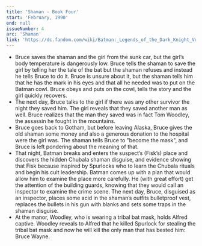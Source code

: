 ```yaml
---
title: 'Shaman - Book Four'
start: 'February, 1990'
end: null
issueNumber: 4
arc: 'Shaman'
link: 'https://dc.fandom.com/wiki/Batman:_Legends_of_the_Dark_Knight_Vol_1_4'
---
```


- Bruce saves the shaman and the girl from the sunk car, but the girl’s body temperature is dangerously low. Bruce tells the shaman to save the girl by telling her the tale of the bat but the shaman refuses and instead he tells Bruce to do it. Bruce is unsure about it, but the shaman tells him that he has the mark in his eyes and that all he needed was to put on the Batman cowl. Bruce obeys and puts on the cowl, tells the story and the girl quickly recovers.
- The next day, Bruce talks to the girl if there was any other survivor the night they saved him. The girl reveals that they saved another man as well. Bruce realizes that the man they saved was in fact Tom Woodley, the assassin he fought in the mountains.
- Bruce goes back to Gotham, but before leaving Alaska, Bruce gives the old shaman some money and also a generous donation to the hospital were the girl was. The shaman tells Bruce to "become the mask", and Bruce is left pondering about the meaning of that.
- That night, Batman breaks and enters the suspect’s (Fisk’s) place and discovers the hidden Chubala shaman disguise, and evidence showing that Fisk because inspired by Spurlocks who to learn the Chubala rituals and begin his cult leadership. Batman comes up with a plan that would allow him to examine the place more carefully. He (with great effort) get the attention of the building guards, knowing that they would call an inspector to examine the crime scene. The next day, Bruce, disguised as an inspector, places some acid in the shaman’s outfits bulletproof vest, replaces the bullets in his gun with blanks and sets some traps in the shaman disguise.
- At the manor, Woodley, who is wearing a tribal bat mask, holds Alfred captive. Woodley reveals to Alfred that he killed Spurlock for stealing the tribal bat mask and now he will kill the only man that has bested him: Bruce Wayne.
